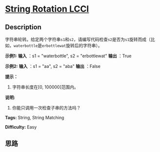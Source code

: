 # [String Rotation LCCI][title]

## Description

字符串轮转。给定两个字符串`s1`和`s2`，请编写代码检查`s2`是否为`s1`旋转而成（比如，`waterbottle`是`erbottlewat`旋转后的字符串）。

**示例1:**
            **输入** ：s1 = "waterbottle", s2 = "erbottlewat"    **输出** ：True    

**示例2:**
            **输入** ：s1 = "aa", s2 = "aba"    **输出** ：False    

**提示：**

  1. 字符串长度在[0, 100000]范围内。

**说明:**

  1. 你能只调用一次检查子串的方法吗？


**Tags:** String, String Matching

**Difficulty:** Easy

## 思路

[title]: https://leetcode-cn.com/problems/string-rotation-lcci
